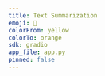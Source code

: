 ```yaml
---
title: Text Summarization
emoji: 🤗
colorFrom: yellow
colorTo: orange
sdk: gradio
app_file: app.py
pinned: false
---
```

